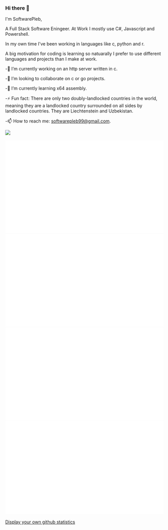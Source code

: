 ### Hi there 👋

I'm SoftwarePleb, 

A Full Stack Software Eningeer. At Work I mostly use C#, Javascript and Powershell.

In my own time I've been working in languages like c, python and r.

A big motivation for coding is learning so natuarally I prefer to use different languages and projects than I make at work.

-🔭 I’m currently working on an http server written in c.

-👯 I’m looking to collaborate on c or go projects.

-🌱 I’m currently learning x64 assembly.

-⚡ Fun fact: There are only two doubly-landlocked countries in the world, meaning they are a landlocked country surrounded on all sides by landlocked countries. They are Liechtenstein and Uzbekistan.

-📫 How to reach me: softwarepleb99@gmail.com.

<!--
<p align="center">
  <a href="https://skillicons.dev">
    <img src="https://skillicons.dev/icons?i=git,kubernetes,docker,c,python,java,r,dotnet" />
  </a>
</p>
-->

<img src="https://skillicons.dev/icons?i=git,kubernetes,docker,c,python,java,r,dotnet,javascript,react" />

![SoftwarePleb's Github language stats](https://raw.githubusercontent.com/SoftwarePleb/github-stats/master/generated/overview.svg#gh-dark-mode-only)
![SoftwarePleb's Github language stats](https://raw.githubusercontent.com/SoftwarePleb/github-stats/master/generated/overview.svg#gh-light-mode-only)
![SoftwarePleb's Github overview stats](https://raw.githubusercontent.com/SoftwarePleb/github-stats/master/generated/languages.svg#gh-dark-mode-only)
![SoftwarePleb's Github overview stats](https://raw.githubusercontent.com/SoftwarePleb/github-stats/master/generated/languages.svg#gh-light-mode-only)

[Display your own github statistics](https://github.com/jstrieb/github-stats)

<!--
**SoftwarePleb/Softwarepleb** is a ✨ _special_ ✨ repository because its `README.md` (this file) appears on your GitHub profile.

Here are some ideas to get you started:

- 🔭 I’m currently working on ...
- 🌱 I’m currently learning ...
- 👯 I’m looking to collaborate on ...
- 🤔 I’m looking for help with ...
- 💬 Ask me about ...
- 📫 How to reach me: ...
- 😄 Pronouns: ...
- ⚡ Fun fact: ...
-->
